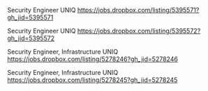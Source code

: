 Security Engineer UNIQ https://jobs.dropbox.com/listing/5395571?gh_jid=5395571

Security Engineer UNIQ https://jobs.dropbox.com/listing/5395572?gh_jid=5395572

Security Engineer, Infrastructure UNIQ https://jobs.dropbox.com/listing/5278246?gh_jid=5278246

Security Engineer, Infrastructure UNIQ https://jobs.dropbox.com/listing/5278245?gh_jid=5278245

